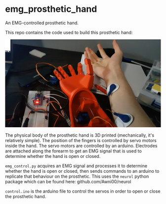 # emg_prosthetic_hand
An EMG-controlled prosthetic hand.

This repo contains the code used to build this prosthetic hand:

<p align='center'><img src='demo_image.jpg' width=800></img></p>

The physical body of the prosthetic hand is 3D printed (mechanically, it's relatively simple). The position of the fingers is controlled by servo motors inside the hand. The servo motors are controlled by an arduino. Electrodes are attached along the forearm to get an EMG signal that is used to determine whether the hand is open or closed.

`emg_control.py` acquires an EMG signal and processes it to determine whether the hand is open or closed, then sends commands to an arduino to replicate that behaviour on the prosthetic. This uses the `neurol` python package which can be found here: github.com/Awni00/neurol

`control.ino` is the arduino file to control the servos in order to open or close the prosthetic hand.